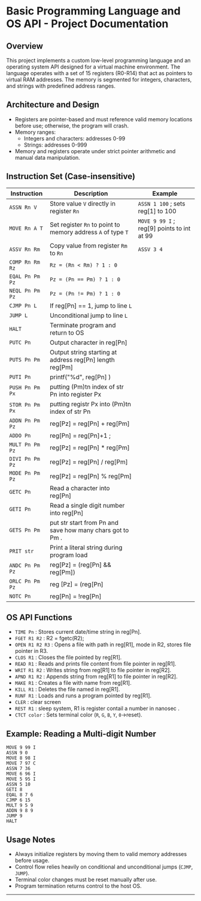 # Basic Programming Language and OS API - Project Documentation

## Overview

This project implements a custom low-level programming language and an operating system API designed for a virtual machine environment. The language operates with a set of 15 registers (R0-R14) that act as pointers to virtual RAM addresses. The memory is segmented for integers, characters, and strings with predefined address ranges.

## Architecture and Design

- Registers are pointer-based and must reference valid memory locations before use; otherwise, the program will crash.
- Memory ranges:
  - Integers and characters: addresses 0-99
  - Strings: addresses 0-999
- Memory and registers operate under strict pointer arithmetic and manual data manipulation.

## Instruction Set (Case-insensitive) 

| Instruction | Description                                                   | Example                                   |
|-------------|---------------------------------------------------------------|-------------------------------------------|
| `ASSN Rn V`   | Store value `V` directly in register `Rn`                    | `ASSN 1 100` ; sets reg[1] to 100         |
| `MOVE Rn A T` | Set register `Rn` to point to memory address `A` of type `T` | `MOVE 9 99 I` ; reg[9] points to int at 99|
| `ASSV Rn Rm`  | Copy value from register `Rm` to `Rn`                        | `ASSV 3 4`                                |
| `COMP Rn Rm Rz` | `Rz = (Rn < Rm) ? 1 : 0`                                    |                                           |
| `EQAL Pn Pm Pz` | `Pz = (Pn == Pm) ? 1 : 0`                                    |                                           |
| `NEQL Pn Pm Pz` | `Pz = (Pn != Pm) ? 1 : 0`                                    |                                           |
| `CJMP Pn L`   | If reg[Pn] == 1, jump to line `L`                             |                                           |
| `JUMP L`      | Unconditional jump to line `L`                                |                                           |
| `HALT`        | Terminate program and return to OS                            |                                           |
| `PUTC Pn`     | Output character in reg[Pn]                                   |                                           |
| `PUTS Pn Pm`  | Output string starting at address reg[Pn] length reg[Pm]     |                                           |
| `PUTI Pn`  | printf("%d", reg[Pn] )     |                                           |
| `PUSH Pn Pm Px`  | putting (Pm)tn index of str Pn into register Px     |                                           |
| `STOR Pn Pm Px`  | putting registr Px into (Pm)tn index of str Pn    |                                           |
| `ADDN Pn Pm Pz` | reg[Pz] = reg[Pn] + reg[Pm]                                 |                                           |
| `ADDO Pn` | reg[Pn] = reg[Pn]+1 ;                                 |                                           |
| `MULT Pn Pm Pz` | reg[Pz] = reg[Pn] * reg[Pm]                                 |                                           |
| `DIVI Pn Pm Pz` | reg[Pz] = reg[Pn] / reg[Pm]                                 |                                           |
| `MODE Pn Pm Pz` | reg[Pz] = reg[Pn] % reg[Pm]                                 |                                           |
| `GETC Pn`     | Read a character into reg[Pn]                                 |                                           |
| `GETI Pn`     | Read a single digit number into reg[Pn]                       |                                           |
| `GETS Pn Pm`     | put str start from Pn and save how many chars got to Pm .                     |                                           |
| `PRIT str`    | Print a literal string during program load                    |                                           |
| `ANDC Pn Pm Pz`				|   reg[Pz] = (reg[Pn] && reg[Pm]) |                                           |
| `ORLC Pn Pm Pz`				|   reg [Pz] = (reg[Pn] || reg[Pm]) |                                           |
| `NOTC Pn` 				|   reg[Pn] = !reg[Pn] |                                           |


## OS API Functions

- `TIME Pn` : Stores current date/time string in reg[Pn].
- `FGET R1 R2` : R2 = fgetc(R2);
- `OPEN R1 R2 R3` : Opens a file with path in reg[R1], mode in R2, stores file pointer in R3.
- `CLOS R1` : Closes the file pointed by reg[R1].
- `READ R1` : Reads and prints file content from file pointer in reg[R1].
- `WRIT R1 R2` : Writes string from reg[R1] to file pointer in reg[R2].
- `APND R1 R2` : Appends string from reg[R1] to file pointer in reg[R2].
- `MAKE R1` : Creates a file with name from reg[R1].
- `KILL R1` : Deletes the file named in reg[R1].
- `RUNF R1` : Loads and runs a program pointed by reg[R1].
- `CLER` : clear screen
- `REST R1` : sleep system, R1 is register contail a number in nanosec . 
- `CTCT color` : Sets terminal color (`R`, `G`, `B`, `Y`, `0`->reset).

## Example: Reading a Multi-digit Number

```
MOVE 9 99 I 
ASSN 9 0    
MOVE 8 98 I  
MOVE 7 97 C   
ASSN 7 36     
MOVE 6 96 I      
MOVE 5 95 I
ASSN 5 10
GETI 8  
EQAL 8 7 6    
CJMP 6 15  
MULT 9 5 9      
ADDN 9 8 9 
JUMP 9
HALT
```





## Usage Notes

- Always initialize registers by moving them to valid memory addresses before usage.
- Control flow relies heavily on conditional and unconditional jumps (`CJMP`, `JUMP`).
- Terminal color changes must be reset manually after use.
- Program termination returns control to the host OS.

---
